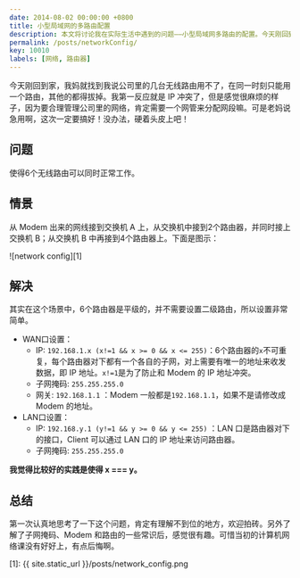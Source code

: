```yaml
---
date: 2014-08-02 00:00:00 +0800
title: 小型局域网的多路由配置
description: 本文将讨论我在实际生活中遇到的问题——小型局域网多路由的配置。今天刚回到家，我妈就找到我说公司里的几台无线路由用不了，在同一时刻只能用一个路由，其他的都得拔掉。我第一反应就是ip冲突了，但是感觉很麻烦的样子，因为要合理管理公司里的网络，肯定需要一个网管来分配网段嘛。可是老妈说急用啊，这次一定要搞好！没办法，硬着头皮上吧！
permalink: /posts/networkConfig/
key: 10010
labels: [网络, 路由器]
---
```


今天刚回到家，我妈就找到我说公司里的几台无线路由用不了，在同一时刻只能用一个路由，其他的都得拔掉。我第一反应就是 IP 冲突了，但是感觉很麻烦的样子，因为要合理管理公司里的网络，肯定需要一个网管来分配网段嘛。可是老妈说急用啊，这次一定要搞好！没办法，硬着头皮上吧！

## 问题
使得6个无线路由可以同时正常工作。

## 情景
从 Modem 出来的网线接到交换机 A 上，从交换机中接到2个路由器，并同时接上交换机 B；从交换机 B 中再接到4个路由器上。下面是图示：

![network config][1]

## 解决
其实在这个场景中，6个路由器是平级的，并不需要设置二级路由，所以设置非常简单。

- WAN口设置：
  - IP: `192.168.1.x (x!=1 && x >= 0 && x <= 255)`：6个路由器的`x`不可重复，每个路由器对下都有一个各自的子网，对上需要有唯一的地址来收发数据，即 IP 地址。`x!=1`是为了防止和 Modem 的 IP 地址冲突。
  - 子网掩码: `255.255.255.0`
  - 网关: `192.168.1.1` ：Modem 一般都是`192.168.1.1`，如果不是请修改成 Modem 的地址。
- LAN口设置：
  - IP: `192.168.y.1 (y!=1 && y >= 0 && y <= 255)` ：LAN 口是路由器对下的接口，Client 可以通过 LAN 口的 IP 地址来访问路由器。
  - 子网掩码: `255.255.255.0`

**我觉得比较好的实践是使得 x === y。** 

## 总结
第一次认真地思考了一下这个问题，肯定有理解不到位的地方，欢迎拍砖。另外了解了子网掩码、Modem 和路由的一些常识后，感觉很有趣。可惜当初的计算机网络课没有好好上，有点后悔啊。

[1]: {{ site.static_url }}/posts/network_config.png

